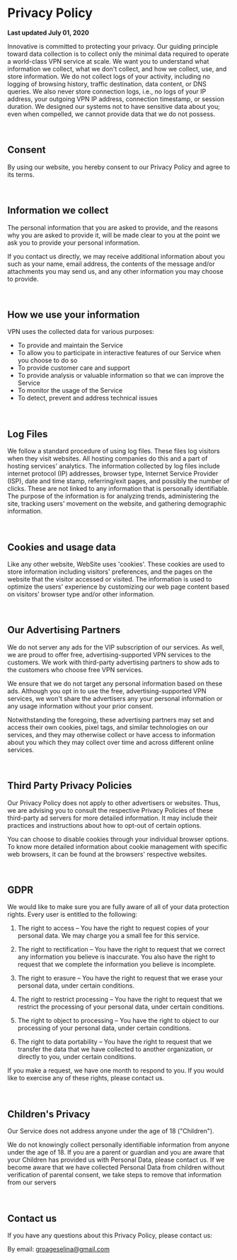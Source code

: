 # Privacy Policy

**Last updated July 01, 2020**

Innovative is committed to protecting your privacy. Our guiding principle toward data collection is to collect only the minimal data required to operate a world-class VPN service at scale. We want you to understand what information we collect, what we don't collect, and how we collect, use, and store information. We do not collect logs of your activity, including no logging of browsing history, traffic destination, data content, or DNS queries. We also never store connection logs, i.e., no logs of your IP address, your outgoing VPN IP address, connection timestamp, or session duration. We designed our systems not to have sensitive data about you; even when compelled, we cannot provide data that we do not possess.

<br>

## Consent

By using our website, you hereby consent to our Privacy Policy and agree to its terms.

<br>

## Information we collect

The personal information that you are asked to provide, and the reasons why you are asked to provide it, will be made clear to you at the point we ask you to provide your personal information.

If you contact us directly, we may receive additional information about you such as your name, email address, the contents of the message and/or attachments you may send us, and any other information you may choose to provide.

<br>

## How we use your information

VPN uses the collected data for various purposes:

* To provide and maintain the Service
* To allow you to participate in interactive features of our Service when you choose to do so
* To provide customer care and support
* To provide analysis or valuable information so that we can improve the Service
* To monitor the usage of the Service
* To detect, prevent and address technical issues

<br>


## Log Files

We follow a standard procedure of using log files. These files log visitors when they visit websites. All hosting companies do this and a part of hosting services' analytics. The information collected by log files include internet protocol (IP) addresses, browser type, Internet Service Provider (ISP), date and time stamp, referring/exit pages, and possibly the number of clicks. These are not linked to any information that is personally identifiable. The purpose of the information is for analyzing trends, administering the site, tracking users' movement on the website, and gathering demographic information.

<br>

## Cookies and usage data

Like any other website, WebSite uses 'cookies'. These cookies are used to store information including visitors' preferences, and the pages on the website that the visitor accessed or visited. The information is used to optimize the users' experience by customizing our web page content based on visitors' browser type and/or other information.

<br>

## Our Advertising Partners

We do not server any ads for the VIP subscription of our services. As well, we are proud to offer free, advertising-supported VPN services to the customers. We work with third-party advertising partners to show ads to the customers who choose free VPN services.

We ensure that we do not target any personal information based on these ads. Although you opt in to use the free, advertising-supported VPN services, we won't share the advertisers any your personal information or any usage information without your prior consent.

Notwithstanding the foregoing, these advertising partners may set and access their own cookies, pixel tags, and similar technologies on our services, and they may otherwise collect or have access to information about you which they may collect over time and across different online services.

<br>

## Third Party Privacy Policies

Our Privacy Policy does not apply to other advertisers or websites. Thus, we are advising you to consult the respective Privacy Policies of these third-party ad servers for more detailed information. It may include their practices and instructions about how to opt-out of certain options.

You can choose to disable cookies through your individual browser options. To know more detailed information about cookie management with specific web browsers, it can be found at the browsers' respective websites.

<br>

## GDPR

We would like to make sure you are fully aware of all of your data protection rights. Every user is entitled to the following:

1. The right to access – You have the right to request copies of your personal data. We may charge you a small fee for this service.

2. The right to rectification – You have the right to request that we correct any information you believe is inaccurate. You also have the right to request that we complete the information you believe is incomplete.

3. The right to erasure – You have the right to request that we erase your personal data, under certain conditions.

4. The right to restrict processing – You have the right to request that we restrict the processing of your personal data, under certain conditions.

5. The right to object to processing – You have the right to object to our processing of your personal data, under certain conditions.

6. The right to data portability – You have the right to request that we transfer the data that we have collected to another organization, or directly to you, under certain conditions.

If you make a request, we have one month to respond to you. If you would like to exercise any of these rights, please contact us.

<br>

## Children's Privacy

Our Service does not address anyone under the age of 18 ("Children").

We do not knowingly collect personally identifiable information from anyone under the age of 18. If you are a parent or guardian and you are aware that your Children has provided us with Personal Data, please contact us. If we become aware that we have collected Personal Data from children without verification of parental consent, we take steps to remove that information from our servers

<br>

## Contact us
If you have any questions about this Privacy Policy, please contact us:

By email: <a href="mailto:groageselina@gmail.com"><span class="s6">groageselina@gmail.com</span></a>

